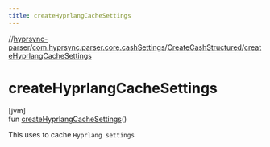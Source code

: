 ```yaml
---
title: createHyprlangCacheSettings
---
```

//[hyprsync-parser](../../../index.html)/[com.hyprsync.parser.core.cashSettings](../index.html)/[CreateCashStructured](index.html)/[createHyprlangCacheSettings](create-hyprlang-cache-settings.html)



# createHyprlangCacheSettings



[jvm]\
fun [createHyprlangCacheSettings](create-hyprlang-cache-settings.html)()



This uses to cache `Hyprlang settings`



